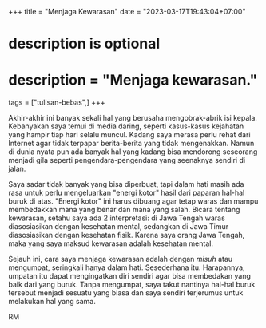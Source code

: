 +++
title = "Menjaga Kewarasan"
date = "2023-03-17T19:43:04+07:00"

#
# description is optional
#
# description = "Menjaga kewarasan."

tags = ["tulisan-bebas",]
+++

Akhir-akhir ini banyak sekali hal yang berusaha mengobrak-abrik isi kepala. Kebanyakan saya temui di media daring, seperti kasus-kasus kejahatan yang hampir tiap hari selalu muncul. Kadang saya merasa perlu rehat dari Internet agar tidak terpapar berita-berita yang tidak mengenakkan. Namun di dunia nyata pun ada banyak hal yang kadang bisa mendorong seseorang menjadi gila seperti pengendara-pengendara yang seenaknya sendiri di jalan.

Saya sadar tidak banyak yang bisa diperbuat, tapi dalam hati masih ada rasa untuk perlu mengeluarkan "energi kotor" hasil dari paparan hal-hal buruk di atas. "Energi kotor" ini harus dibuang agar tetap waras dan mampu membedakkan mana yang benar dan mana yang salah. Bicara tentang kewarasan, setahu saya ada 2 interpretasi: di Jawa Tengah waras diasosiasikan dengan kesehatan mental, sedangkan di Jawa Timur diasosiasikan dengan kesehatan fisik. Karena saya orang Jawa Tengah, maka yang saya maksud kewarasan adalah kesehatan mental.

Sejauh ini, cara saya menjaga kewarasan adalah dengan *misuh* atau mengumpat, seringkali hanya dalam hati. Sesederhana itu. Harapannya, umpatan itu dapat mengingatkan diri sendiri agar bisa membedakan yang baik dari yang buruk. Tanpa mengumpat, saya takut nantinya hal-hal buruk tersebut menjadi sesuatu yang biasa dan saya sendiri terjerumus untuk melakukan hal yang sama.

RM
